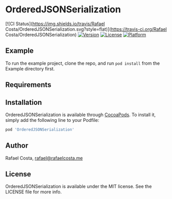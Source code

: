 # OrderedJSONSerialization

[![CI Status](https://img.shields.io/travis/Rafael Costa/OrderedJSONSerialization.svg?style=flat)](https://travis-ci.org/Rafael Costa/OrderedJSONSerialization)
[![Version](https://img.shields.io/cocoapods/v/OrderedJSONSerialization.svg?style=flat)](https://cocoapods.org/pods/OrderedJSONSerialization)
[![License](https://img.shields.io/cocoapods/l/OrderedJSONSerialization.svg?style=flat)](https://cocoapods.org/pods/OrderedJSONSerialization)
[![Platform](https://img.shields.io/cocoapods/p/OrderedJSONSerialization.svg?style=flat)](https://cocoapods.org/pods/OrderedJSONSerialization)

## Example

To run the example project, clone the repo, and run `pod install` from the Example directory first.

## Requirements

## Installation

OrderedJSONSerialization is available through [CocoaPods](https://cocoapods.org). To install
it, simply add the following line to your Podfile:

```ruby
pod 'OrderedJSONSerialization'
```

## Author

Rafael Costa, rafael@rafaelcosta.me

## License

OrderedJSONSerialization is available under the MIT license. See the LICENSE file for more info.
